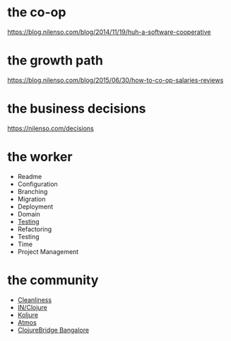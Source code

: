 # the co-op

https://blog.nilenso.com/blog/2014/11/19/huh-a-software-cooperative

# the growth path

https://blog.nilenso.com/blog/2015/06/30/how-to-co-op-salaries-reviews


# the business decisions

https://nilenso.com/decisions

# the worker

* Readme
* Configuration
* Branching
* Migration
* Deployment
* Domain
* [Testing](testing/TESTING.md)
* Refactoring
* Testing
* Time
* Project Management

# the community

* [Cleanliness](https://nilenso.com/clean)
* [IN/Clojure](http://inclojure.org)
* [Koljure](https://www.meetup.com/Koljure)
* [Atmos](http://graphs.urbansciences.in/dashboard/db/atmos-pm25-data?panelId=7&fullscreen&from=1552734293258&to=1552820693258)
* [ClojureBridge Bangalore](https://clojurebridge.org)
